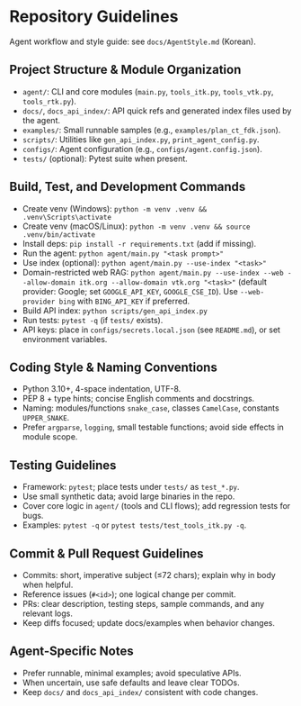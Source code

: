 # Repository Guidelines

Agent workflow and style guide: see `docs/AgentStyle.md` (Korean).

## Project Structure & Module Organization
- `agent/`: CLI and core modules (`main.py`, `tools_itk.py`, `tools_vtk.py`, `tools_rtk.py`).
- `docs/`, `docs_api_index/`: API quick refs and generated index files used by the agent.
- `examples/`: Small runnable samples (e.g., `examples/plan_ct_fdk.json`).
- `scripts/`: Utilities like `gen_api_index.py`, `print_agent_config.py`.
- `configs/`: Agent configuration (e.g., `configs/agent.config.json`).
- `tests/` (optional): Pytest suite when present.

## Build, Test, and Development Commands
- Create venv (Windows): `python -m venv .venv && .venv\Scripts\activate`
- Create venv (macOS/Linux): `python -m venv .venv && source .venv/bin/activate`
- Install deps: `pip install -r requirements.txt` (add if missing).
- Run the agent: `python agent/main.py "<task prompt>"`
- Use index (optional): `python agent/main.py --use-index "<task>"`
- Domain-restricted web RAG: `python agent/main.py --use-index --web --allow-domain itk.org --allow-domain vtk.org "<task>"` (default provider: Google; set `GOOGLE_API_KEY`, `GOOGLE_CSE_ID`). Use `--web-provider bing` with `BING_API_KEY` if preferred.
- Build API index: `python scripts/gen_api_index.py`
- Run tests: `pytest -q` (if `tests/` exists).
- API keys: place in `configs/secrets.local.json` (see `README.md`), or set environment variables.

## Coding Style & Naming Conventions
- Python 3.10+, 4-space indentation, UTF-8.
- PEP 8 + type hints; concise English comments and docstrings.
- Naming: modules/functions `snake_case`, classes `CamelCase`, constants `UPPER_SNAKE`.
- Prefer `argparse`, `logging`, small testable functions; avoid side effects in module scope.

## Testing Guidelines
- Framework: `pytest`; place tests under `tests/` as `test_*.py`.
- Use small synthetic data; avoid large binaries in the repo.
- Cover core logic in `agent/` (tools and CLI flows); add regression tests for bugs.
- Examples: `pytest -q` or `pytest tests/test_tools_itk.py -q`.

## Commit & Pull Request Guidelines
- Commits: short, imperative subject (≤72 chars); explain why in body when helpful.
- Reference issues (`#<id>`); one logical change per commit.
- PRs: clear description, testing steps, sample commands, and any relevant logs.
- Keep diffs focused; update docs/examples when behavior changes.

## Agent-Specific Notes
- Prefer runnable, minimal examples; avoid speculative APIs.
- When uncertain, use safe defaults and leave clear TODOs.
- Keep `docs/` and `docs_api_index/` consistent with code changes.
